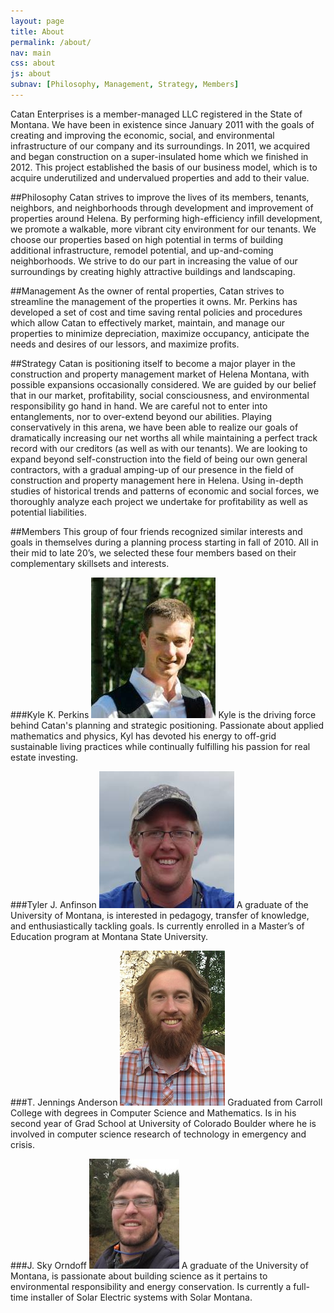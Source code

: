 ```yaml
---
layout: page
title: About
permalink: /about/
nav: main
css: about
js: about
subnav: [Philosophy, Management, Strategy, Members]
---
```


Catan Enterprises is a member-managed LLC registered in the State of Montana.  We have been in existence since January 2011 with the goals of creating and improving the economic, social, and environmental infrastructure of our company and its surroundings.  In 2011, we acquired and began construction on a super-insulated home which we finished in 2012.  This project established the basis of our business model, which is to acquire underutilized and undervalued properties and add to their value.

##Philosophy
Catan strives to improve the lives of its members, tenants, neighbors, and neighborhoods through development and improvement of properties around Helena.  By performing high-efficiency infill development, we promote a walkable, more vibrant city environment for our tenants.  We choose our properties based on high potential in terms of building additional infrastructure, remodel potential, and up-and-coming neighborhoods.  We strive to do our part in increasing the value of our surroundings by creating highly attractive buildings and landscaping.

##Management
As the owner of rental properties, Catan strives to streamline the management of the properties it owns.  Mr. Perkins has developed a set of cost and time saving rental policies and procedures which allow Catan to effectively market, maintain, and manage our properties to minimize depreciation, maximize occupancy, anticipate the needs and desires of our lessors, and maximize profits.


##Strategy
Catan is positioning itself to become a major player in the construction and property management market of Helena Montana, with possible expansions occasionally considered.  We are guided by our belief that in our market, profitability, social consciousness, and environmental responsibility go hand in hand.  We are careful not to enter into entanglements, nor to over-extend beyond our abilities.  Playing conservatively in this arena, we have been able to realize our goals of dramatically increasing our net worths all while maintaining a perfect track record with our creditors (as well as with our tenants).  We are looking to expand beyond self-construction into the field of being our own general contractors, with a gradual amping-up of our presence in the field of construction and property management here in Helena.  Using in-depth studies of historical trends and patterns of economic and social forces, we thoroughly analyze each project we undertake for profitability as well as potential liabilities.

##Members
This group of four friends recognized similar interests and goals in themselves during a planning process starting in fall of 2010.  All in their mid to late 20’s, we selected these four members based on their complementary skillsets and interests.

###Kyle K. Perkins
![Kyle](/assets/images/members/kyle.jpg)
Kyle is the driving force behind Catan's planning and strategic positioning. Passionate about applied mathematics and physics, Kyl has devoted his energy to off-grid sustainable living practices while continually fulfilling his passion for real estate investing. 

###Tyler J. Anfinson
![Tyler](/assets/images/members/tyler.jpg)
A graduate of the University of Montana, is interested in pedagogy, transfer of knowledge, and enthusiastically tackling goals.  Is currently enrolled in a Master’s of Education program at Montana State University.


###T. Jennings Anderson
![Jennings](/assets/images/members/jennings.jpg)
Graduated from Carroll College with degrees in Computer Science and Mathematics.  Is in his second year of Grad School at University of Colorado Boulder where he is involved in computer science research of technology in emergency and crisis.


###J. Sky Orndoff
![Sky](/assets/images/members/sky.jpg)
A graduate of the University of Montana, is passionate about building science as it pertains to environmental responsibility and energy conservation.  Is currently a full-time installer of Solar Electric systems with Solar Montana.


